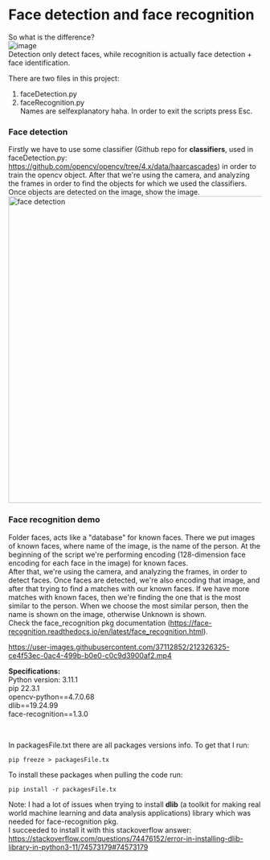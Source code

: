 # Face detection and face recognition

So what is the difference?  
![image](https://user-images.githubusercontent.com/37112852/212126082-1725ac96-d609-40d6-ba78-1384afa2ed7a.png)  
Detection only detect faces, while recognition is actually face detection + face identification.    

There are two files in this project:
1. faceDetection.py
2. faceRecognition.py  
Names are selfexplanatory haha. In order to exit the scripts press Esc. <br>

### Face detection    
Firstly we have to use some classifier (Github repo for **classifiers**, used in faceDetection.py:  https://github.com/opencv/opencv/tree/4.x/data/haarcascades) in order to train the opencv object. After that we're using the camera, and analyzing the frames in order to find the objects for which we used the classifiers. Once objects are detected on the image, show the image.   
<img width="610" alt="face detection" src="https://user-images.githubusercontent.com/37112852/212325912-4077b809-248a-4cbb-8892-864130c07f01.PNG">  
   
### Face recognition demo  
Folder faces, acts like a "database" for known faces. There we put images of known faces, where name of the image, is the name of the person. At the beginning of the script we're performing encoding (128-dimension face encoding for each face in the image) for known faces.  
After that, we're using the camera, and analyzing the frames, in order to detect faces. Once faces are detected, we're also encoding that image, and after that trying to find a matches with our known faces. If we have more matches with known faces, then we're finding the one that is the most similar to the person. When we choose the most similar person, then the name is shown on the image, otherwise Unknown is shown.   
Check the face_recognition pkg documentation (https://face-recognition.readthedocs.io/en/latest/face_recognition.html).   



https://user-images.githubusercontent.com/37112852/212326325-ce4f53ec-0ac4-499b-b0e0-c0c9d3900af2.mp4

  
**Specifications:**  
Python version:  3.11.1   
pip 22.3.1    
opencv-python==4.7.0.68  
dlib==19.24.99  
face-recognition==1.3.0  

<br> 
  
In packagesFile.txt there are all packages versions info. To get that I run:  
```  
pip freeze > packagesFile.tx
```  
To install these packages when pulling the code run:  
```  
pip install -r packagesFile.tx
```  
Note: I had a lot of issues when trying to install **dlib** (a toolkit for making real world machine learning and data analysis applications) library which was needed for face-recognition pkg.  
I succeeded to install it with this stackoverflow answer: https://stackoverflow.com/questions/74476152/error-in-installing-dlib-library-in-python3-11/74573179#74573179   

<br>




